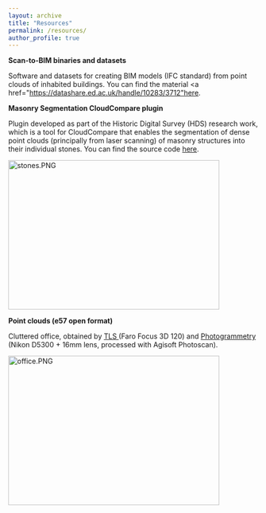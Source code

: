 ```yaml
---
layout: archive
title: "Resources"
permalink: /resources/
author_profile: true
---
```


<Strong>Scan-to-BIM binaries and datasets</Strong>

Software and datasets for creating BIM models (IFC standard) from point clouds of inhabited buildings. You can find the material  <a href="https://datashare.ed.ac.uk/handle/10283/3712"here</a>.

<strong>Masonry Segmentation CloudCompare plugin</strong>

Plugin developed as part of the Historic Digital Survey (HDS) research work, which is a tool for CloudCompare that enables the segmentation of dense point clouds (principally from laser scanning) of masonry structures into their individual stones. You can find the source code <a href="https://github.com/CyberbuildLab/masonry-cc">here</a>.

<img class="  wp-image-774 aligncenter" src="https://beyondthepointclouds.files.wordpress.com/2020/10/stones.png" alt="stones.PNG" width="425" height="300" />

<strong>Point clouds (e57 open format)</strong>

Cluttered office, obtained by <a href="https://drive.google.com/open?id=1suTdK1oXPRy1WowPxz7jP07g1fC7AK7T">TLS </a>(Faro Focus 3D 120) and <a href="https://drive.google.com/open?id=1oXzW1aNpeeGBzmhGH3QdD2Rg5r9vKBfE">Photogrammetry </a>(Nikon D5300 + 16mm lens, processed with Agisoft Photoscan).

<img class="  wp-image-774 aligncenter" src="https://beyondthepointclouds.files.wordpress.com/2019/02/office-1.png" alt="office.PNG" width="425" height="300" />

 

